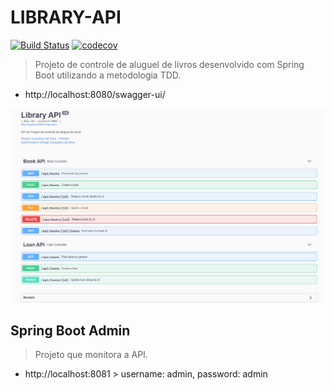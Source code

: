 # LIBRARY-API

[![Build Status](https://travis-ci.com/dhiegogoncalves/library-api.svg?branch=master)](https://travis-ci.com/dhiegogoncalves/library-api)
[![codecov](https://codecov.io/gh/dhiegogoncalves/library-api/branch/master/graph/badge.svg?token=FROAV2OLYK)](https://codecov.io/gh/dhiegogoncalves/library-api)

> Projeto de controle de aluguel de livros desenvolvido com Spring Boot utilizando a metodologia TDD.

- http://localhost:8080/swagger-ui/

<p align="center">
    <img src="./api.png" alt="drawing" width="950"/>
</p>

## Spring Boot Admin

> Projeto que monitora a API.

- http://localhost:8081 > username: admin, password: admin
